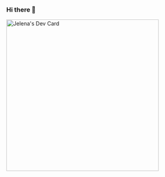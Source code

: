 ### Hi there 👋

<!--
**JelenaSu/JelenaSu** is a ✨ _special_ ✨ repository because its `README.md` (this file) appears on your GitHub profile.

Here are some ideas to get you started:

- 🔭 I’m currently working on ...
- 🌱 I’m currently learning ...
- 👯 I’m looking to collaborate on ...
- 🤔 I’m looking for help with ...
- 💬 Ask me about ...
- 📫 How to reach me: ...
- 😄 Pronouns: ...
- ⚡ Fun fact: ...
-->
<a href="https://app.daily.dev/JelenaSu"><img src="https://api.daily.dev/devcards/eea6196dc5234f6fba020735229ef86c.png?r=v17" width="400" alt="Jelena's Dev Card"/></a>
